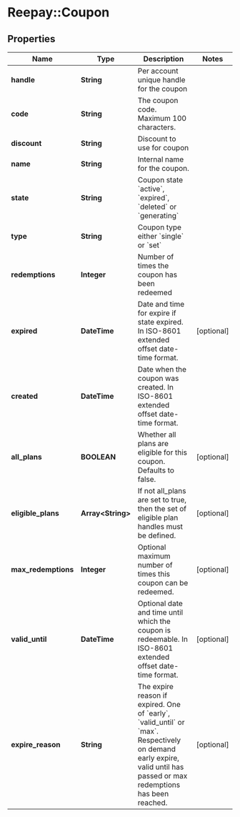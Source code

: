 # Reepay::Coupon

## Properties
Name | Type | Description | Notes
------------ | ------------- | ------------- | -------------
**handle** | **String** | Per account unique handle for the coupon | 
**code** | **String** | The coupon code. Maximum 100 characters. | 
**discount** | **String** | Discount to use for coupon | 
**name** | **String** | Internal name for the coupon. | 
**state** | **String** | Coupon state &#x60;active&#x60;, &#x60;expired&#x60;, &#x60;deleted&#x60; or &#x60;generating&#x60; | 
**type** | **String** | Coupon type either &#x60;single&#x60; or &#x60;set&#x60; | 
**redemptions** | **Integer** | Number of times the coupon has been redeemed | 
**expired** | **DateTime** | Date and time for expire if state expired. In ISO-8601 extended offset date-time format. | [optional] 
**created** | **DateTime** | Date when the coupon was created. In ISO-8601 extended offset date-time format. | 
**all_plans** | **BOOLEAN** | Whether all plans are eligible for this coupon. Defaults to false. | [optional] 
**eligible_plans** | **Array&lt;String&gt;** | If not all_plans are set to true, then the set of eligible plan handles must be defined. | [optional] 
**max_redemptions** | **Integer** | Optional maximum number of times this coupon can be redeemed. | [optional] 
**valid_until** | **DateTime** | Optional date and time until which the coupon is redeemable. In ISO-8601 extended offset date-time format. | [optional] 
**expire_reason** | **String** | The expire reason if expired. One of &#x60;early&#x60;, &#x60;valid_until&#x60; or &#x60;max&#x60;. Respectively on demand early expire, valid until has passed or max redemptions has been reached. | [optional] 


